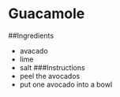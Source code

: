 # Guacamole
##Ingredients
* avacado 
* lime 
* salt
###Instructions
* peel the avocados
* put one avocado into a bowl 
